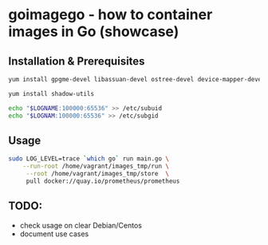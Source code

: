 # goimagego - how to container images in Go (showcase)

## Installation & Prerequisites

```bash
yum install gpgme-devel libassuan-devel ostree-devel device-mapper-devel btrfs-progs-devel

yum install shadow-utils

echo "$LOGNAME:100000:65536" >> /etc/subuid
echo "$LOGNAM:100000:65536" >> /etc/subgid
```

## Usage

```bash
sudo LOG_LEVEL=trace `which go` run main.go \
    --run-root /home/vagrant/images_tmp/run \
     --root /home/vagrant/images_tmp/store  \
     pull docker://quay.io/prometheus/prometheus
```

## TODO:
- check usage on clear Debian/Centos
- document use cases

